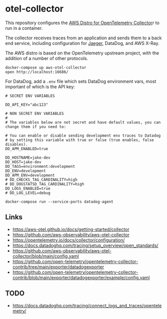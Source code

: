 # otel-collector

This repository configures the
[AWS Distro for OpenTelemetry Collector](https://aws-otel.github.io/docs/getting-started/collector)r
to run in a container.

The collector receives traces from an application and sends them to a back end service,
including configuration for [Jaeger](https://www.jaegertracing.io/), DataDog, and AWS X-Ray.

The AWS distro is based on the OpenTelemetry upstream project, with the addition of a number
of other protocols.

```shell
docker-compose up aws-otel-collector
open http://localhost:16686/
```

For DataDog, add a `.env` file which sets DataDog environment vars, most important of
which is the API key:

```shell
# SECRET ENV VARIABLES

DD_API_KEY="abc123"

# NON SECRET ENV VARIABLES
#
# The variables below are not secret and have default values, you can change them if you need to:

# You can enable or disable sending development env traces to Datadog
# by setting this variable with true or false (true enables, false disables).
DD_APM_ENABLED=true

DD_HOSTNAME=jake-dev
DD_HOST=jake-dev
DD_TAGS=environment:development
DD_ENV=development
DD_APM_ENV=development
# DD_CHECKS_TAG_CARDINALITY=high
# DD_DOGSTATSD_TAG_CARDINALITY=high
DD_LOGS_ENABLED=true
# DD_LOG_LEVEL=debug
```

```shell
docker-compose run --service-ports datadog-agent
```

## Links

* https://aws-otel.github.io/docs/getting-started/collector
* https://github.com/aws-observability/aws-otel-collector
* https://opentelemetry.io/docs/collector/configuration/
* https://docs.datadoghq.com/tracing/setup_overview/open_standards/
* https://github.com/aws-observability/aws-otel-collector/blob/main/config.yaml
* https://github.com/open-telemetry/opentelemetry-collector-contrib/tree/main/exporter/datadogexporter
* https://github.com/open-telemetry/opentelemetry-collector-contrib/blob/main/exporter/datadogexporter/example/config.yaml

## TODO

* https://docs.datadoghq.com/tracing/connect_logs_and_traces/opentelemetry/
